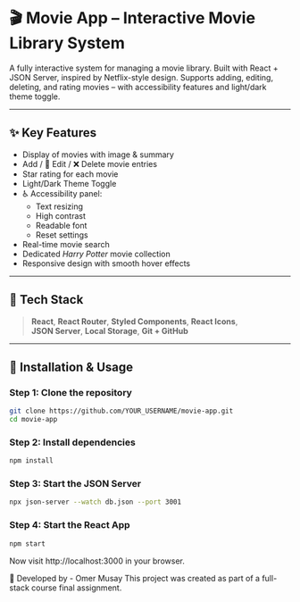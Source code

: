 # 🎬 Movie App – Interactive Movie Library System

A fully interactive system for managing a movie library. Built with React + JSON Server, inspired by Netflix-style design. Supports adding, editing, deleting, and rating movies – with accessibility features and light/dark theme toggle.

---

## ✨ Key Features

-  Display of movies with image & summary  
-  Add / 📝 Edit / ❌ Delete movie entries  
-  Star rating for each movie  
-  Light/Dark Theme Toggle  
- ♿ Accessibility panel:  
  - Text resizing  
  - High contrast  
  - Readable font  
  - Reset settings 
-  Real-time movie search  
-  Dedicated *Harry Potter* movie collection  
-  Responsive design with smooth hover effects

---

## 🧠 Tech Stack

> **React**, **React Router**, **Styled Components**, **React Icons**,  
> **JSON Server**, **Local Storage**, **Git + GitHub**

---

## 🚀 Installation & Usage

### Step 1: Clone the repository

```bash
git clone https://github.com/YOUR_USERNAME/movie-app.git
cd movie-app
```
### Step 2: Install dependencies
```bash
npm install
```
### Step 3: Start the JSON Server
```bash
npx json-server --watch db.json --port 3001
```
### Step 4: Start the React App
```bash
npm start
```
Now visit http://localhost:3000 in your browser.



👤 Developed by - Omer Musay
This project was created as part of a full-stack course final assignment.
